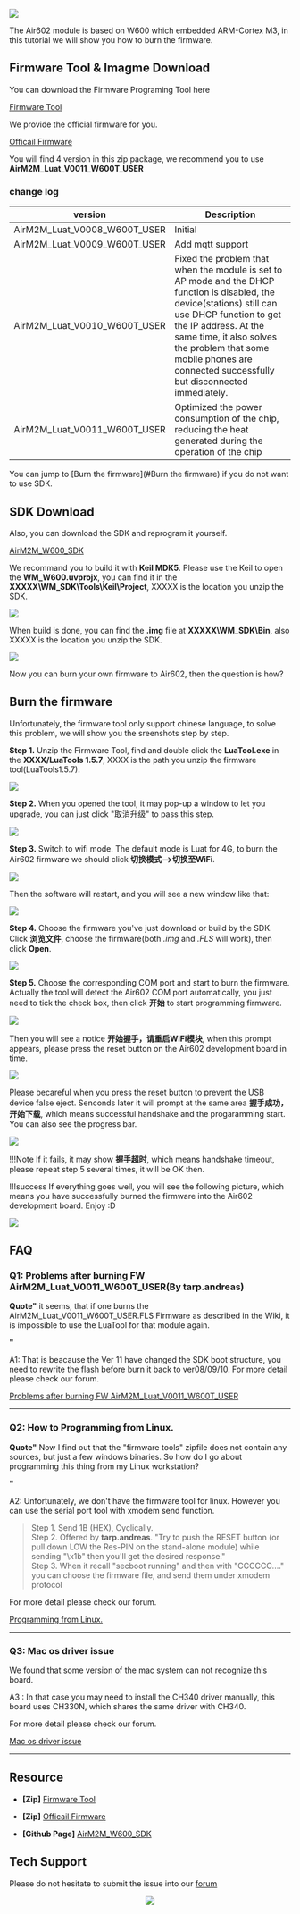 


![](https://github.com/SeeedDocument/Air602_WiFi_Module/raw/master/img/main.jpg)


The Air602 module is based on W600 which embedded ARM-Cortex M3, in this tutorial we will show you how to burn the firmware.


## Firmware Tool & Imagme Download

You can download the Firmware Programing Tool here 

[Firmware Tool](https://v2.fangcloud.com/share/f348cba5a0e3899fd97c57b9f2)


We provide the official firmware for you.

[Officail Firmware](https://github.com/SeeedDocument/Air602_WiFi_Module/raw/master/res/Air602_img.zip)

You will find 4 version in this zip package, we recommend you to use **AirM2M_Luat_V0011_W600T_USER**

### change log

|version|Description|
|--|--|
|AirM2M_Luat_V0008_W600T_USER|Initial|
|AirM2M_Luat_V0009_W600T_USER|Add mqtt support|
|AirM2M_Luat_V0010_W600T_USER|Fixed the problem that when the module is set to AP mode and the DHCP function is disabled, the device(stations) still can use DHCP function to get the IP address. At the same time, it also solves the problem that some mobile phones are connected successfully but disconnected immediately.|
|AirM2M_Luat_V0011_W600T_USER|Optimized the power consumption of the chip, reducing the heat generated during the operation of the chip|


You can jump to [Burn the firmware](#Burn the firmware) if you do not want to use SDK.

## SDK Download

Also, you can download the SDK and reprogram it yourself. 

[AirM2M_W600_SDK](https://github.com/openLuat/Luat_WiFi_WM_W600)

We recommand you to build it with **Keil MDK5**. Please use the Keil to open the **WM_W600.uvprojx**, you can find it in the **XXXXX\WM_SDK\Tools\Keil\Project**, XXXXX is the location you unzip the SDK.

![](https://github.com/SeeedDocument/Air602_WiFi_Module/raw/master/img/KEIL_path.jpg)


When build is done, you can find the **.img** file at **XXXXX\WM_SDK\Bin**, also XXXXX is the location you unzip the SDK.

![](https://github.com/SeeedDocument/Air602_WiFi_Module/raw/master/img/KEIL_path_1.jpg)

Now you can burn your own firmware to Air602, then the question is how?

## Burn the firmware

Unfortunately, the firmware tool only support chinese language, to solve this problem, we will show you the sreenshots step by step. 

**Step 1.** Unzip the Firmware Tool, find and double click the **LuaTool.exe** in the **XXXX/LuaTools 1.5.7**, XXXX is the path you unzip the firmware tool(LuaTools1.5.7).

![](https://github.com/SeeedDocument/Air602_WiFi_Module/raw/master/img/Luat_path_1.jpg)

**Step 2.** When you opened the tool, it may pop-up a window to let you upgrade, you can just click "取消升级" to pass this step.

![](https://github.com/SeeedDocument/Air602_WiFi_Module/raw/master/img/Tool_1.jpg)


**Step 3.** Switch to wifi mode. The default mode is Luat for 4G, to burn the Air602 firmware we should click **切换模式-->切换至WiFi**. 

![](https://github.com/SeeedDocument/Air602_WiFi_Module/raw/master/img/Tool_2.jpg)

Then the software will restart, and you will see a new window like that:

![](https://github.com/SeeedDocument/Air602_WiFi_Module/raw/master/img/Tool_3.jpg)

**Step 4.** Choose the firmware you've just download or build by the SDK. Click **浏览文件**, choose the firmware(both *.img* and *.FLS* will work), then click **Open**.

![](https://github.com/SeeedDocument/Air602_WiFi_Module/raw/master/img/Tool_4.jpg)

**Step 5.** Choose the corresponding COM port and start to burn the firmware. Actually the tool will detect the Air602 COM port automatically, you just need to tick the check box, then click **开始** to start programming firmware.

![](https://github.com/SeeedDocument/Air602_WiFi_Module/raw/master/img/Tool_5.jpg)

Then you will see a notice **开始握手，请重启WiFi模块**, when this prompt appears, please press the reset button on the Air602 development board in time. 

![](https://github.com/SeeedDocument/Air602_WiFi_Module/raw/master/img/Tool_6.jpg)

Please becareful when you press the reset button to prevent the USB device false eject. Senconds later it will prompt at the same area **握手成功，开始下载**, which means successful handshake and the progaramming start. You can also see the progress bar.

![](https://github.com/SeeedDocument/Air602_WiFi_Module/raw/master/img/Tool_7.jpg)


!!!Note
        If it fails, it may show **握手超时**, which means handshake timeout, please repeat step 5 several times, it will be OK then.


!!!success
        If everything goes well, you will see the following picture, which means you have successfully burned the firmware into the Air602 development board. Enjoy :D
    
![](https://github.com/SeeedDocument/Air602_WiFi_Module/raw/master/img/Tool_8.jpg)



## FAQ

### Q1: Problems after burning FW AirM2M_Luat_V0011_W600T_USER(By tarp.andreas)

**Quote"**
it seems, that if one burns the AirM2M_Luat_V0011_W600T_USER.FLS Firmware as described in the Wiki, it is impossible to use the LuaTool
for that module again.

**"**

A1: That is beacause the Ver 11 have changed the SDK boot structure, you need to rewrite the flash before burn it back to ver08/09/10. For more detail please check
our forum.

[Problems after burning FW AirM2M_Luat_V0011_W600T_USER](https://forum.seeedstudio.com/viewtopic.php?f=106&t=8498&p=28790#p28790)

___
### Q2: How to Programming from Linux.

**Quote"**
Now I find out that the "firmware tools" zipfile does not contain any sources, but just a few windows binaries. So how do I go about programming this thing from my Linux workstation?

**"**

A2: Unfortunately, we don't have the firmware tool for linux. However you can use the serial port tool with xmodem send function.

>Step 1. Send 1B (HEX), Cyclically.  
>Step 2. Offered by **tarp.andreas**. "Try to push the RESET button (or pull down LOW the Res-PIN on the stand-alone module) while sending "\x1b" then you'll get the desired response."  
>Step 3. When it recall "secboot running" and then with "CCCCCC...." you can choose the firmware file, and send them under xmodem protocol 

For more detail please check our forum.  

[Programming from Linux.](https://forum.seeedstudio.com/viewtopic.php?f=106&t=8393&sid=acb3a9a37671cf031800ea6073adb854)

___

### Q3: Mac os driver issue

We found that some version of the mac system can not recognize this board.


A3 : In that case you may need to install the CH340 driver manually, this board uses CH330N, which shares the same driver with CH340.

For more detail please check our forum.  

[Mac os driver issue](https://forum.seeedstudio.com/viewtopic.php?f=106&t=8299&sid=acb3a9a37671cf031800ea6073adb854)

___


## Resource

- **[Zip]** [Firmware Tool](https://v2.fangcloud.com/share/f348cba5a0e3899fd97c57b9f2)

- **[Zip]** [Officail Firmware](https://github.com/SeeedDocument/Air602_WiFi_Module/raw/master/res/Air602_img.zip)

- **[Github Page]** [AirM2M_W600_SDK](https://github.com/openLuat/Luat_WiFi_WM_W600)


## Tech Support

Please do not hesitate to submit the issue into our [forum](https://forum.seeedstudio.com/)
<br /><p style="text-align:center"><a href="https://www.seeedstudio.com/act-4.html" target="_blank"><img src="https://github.com/SeeedDocument/Wiki_Banner/raw/master/new_product.jpg" /></a></p>